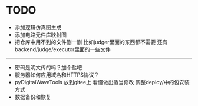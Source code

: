 # TODO

- 添加逻辑仿真图生成
- 添加电路元件库映射图
- 把仓库中用不到的文件删一删 比如judger里面的东西都不需要 还有backend/judge/executor里面的一些文件

---

- 密码是明文传的吗？加个盐吧
- 服务器如何应用域名和HTTPS协议？
- pyDigitalWaveTools 放到gitee上 看懂做出适当修改 调整deploy/中的包安装方式
- 数据备份和恢复
